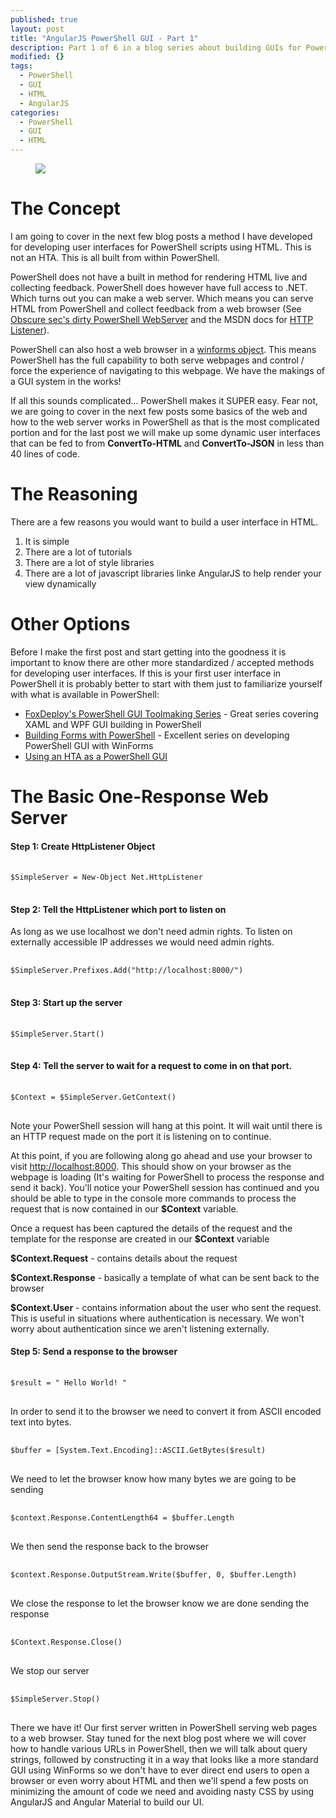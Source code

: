 ```yaml
---
published: true
layout: post
title: "AngularJS PowerShell GUI - Part 1"
description: Part 1 of 6 in a blog series about building GUIs for PowerShell using HTML and javascript.
modified: {}
tags: 
  - PowerShell
  - GUI
  - HTML
  - AngularJS
categories: 
  - PowerShell
  - GUI
  - HTML
---
```


<figure>
	<img src="{{ site.url }}/images/AngularJS-PowerShellGUI.png">
</figure>

# The Concept

I am going to cover in the next few blog posts a method I have developed for developing user interfaces for PowerShell scripts using HTML. This is not an HTA. This is all built from within PowerShell.

PowerShell does not have a built in method for rendering HTML live and collecting feedback. PowerShell does however have full access to .NET. Which turns out you can make a web server. Which means you can serve HTML from PowerShell and collect feedback from a web browser (See [Obscure sec's dirty PowerShell WebServer](http://obscuresecurity.blogspot.com/2014/05/dirty-powershell-webserver.html) and the MSDN docs for [HTTP Listener]("https://msdn.microsoft.com/en-us/library/system.net.httplistener(v=vs.110).aspx")).

PowerShell can also host a web browser in a [winforms object](https://adminscache.wordpress.com/2013/05/22/open-web-browser-in-powershell-gui/). This means PowerShell has the full capability to both serve webpages and control / force the experience of navigating to this webpage. We have the makings of a GUI system in the works!

If all this sounds complicated... PowerShell makes it SUPER easy. Fear not, we are going to cover in the next few posts some basics of the web and how to the web server works in PowerShell as that is the most complicated portion and for the last post we will make up some dynamic user interfaces that can be fed to from **ConvertTo-HTML** and **ConvertTo-JSON** in less than 40 lines of code. 

# The Reasoning

There are a few reasons you would want to build a user interface in HTML.

1. It is simple
2. There are a lot of tutorials
3. There are a lot of style libraries
4. There are a lot of javascript libraries linke AngularJS to help render your view dynamically

# Other Options

Before I make the first post and start getting into the goodness it is important to know there are other more standardized / accepted methods for developing user interfaces. If this is your first user interface in PowerShell it is probably better to start with them just to familiarize yourself with what is available in PowerShell:

* [FoxDeploy's PowerShell GUI Toolmaking Series](https://foxdeploy.com/2015/04/10/part-i-creating-powershell-guis-in-minutes-using-visual-studio-a-new-hope/) - Great series covering XAML and WPF GUI building in PowerShell
* [Building Forms with PowerShell](http://blogs.technet.com/b/stephap/archive/2012/04/23/building-forms-with-powershell-part-1-the-form.aspx) - Excellent series on developing PowerShell GUI with WinForms
* [Using an HTA as a PowerShell GUI](http://9to5it.com/using-html-applications-as-a-powershell-gui/)


# The Basic One-Response Web Server


#### Step 1: Create HttpListener Object
<pre> <code class="ps">
$SimpleServer = New-Object Net.HttpListener
</code> </pre> 

#### Step 2: Tell the HttpListener which port to listen on
As long as we use localhost we don't need admin rights. To listen on externally accessible IP addresses we would need admin rights.
<pre> <code class="ps">
$SimpleServer.Prefixes.Add("http://localhost:8000/")
</code> </pre> 

#### Step 3: Start up the server
<pre> <code class="ps">
$SimpleServer.Start()
</code> </pre> 

#### Step 4: Tell the server to wait for a request to come in on that port.
<pre> <code class="ps">
$Context = $SimpleServer.GetContext()
</code> </pre> 

Note your PowerShell session will hang at this point. It will wait until there is an HTTP request made on the port it is listening on to continue.

At this point, if you are following along go ahead and use your browser to visit [http://localhost:8000](http://localhost:8000). This should show on your browser as the webpage is loading (It's waiting for PowerShell to process the response and send it back). You'll notice your PowerShell session has continued and you should be able to type in the console more commands to process the request that is now contained in our **$Context** variable.

Once a request has been captured the details of the request and the template for the response are created in our **$Context** variable

**$Context.Request** - contains details about the request

**$Context.Response** -  basically a template of what can be sent back to the browser

**$Context.User** - contains information about the user who sent the request. This is useful in situations where authentication is necessary. We won't worry about authentication since we aren't listening externally.

#### Step 5: Send a response to the browser
<pre> <code class="ps">
$result = "<html><body> Hello World! </body></html>"
</code> </pre> 

In order to send it to the browser we need to convert it from ASCII encoded text into bytes.

<pre> <code class="ps">
$buffer = [System.Text.Encoding]::ASCII.GetBytes($result)
</code> </pre> 

We need to let the browser know how many bytes we are going to be sending
<pre> <code class="ps">
$context.Response.ContentLength64 = $buffer.Length
</code> </pre> 

We then send the response back to the browser
<pre> <code class="ps">
$context.Response.OutputStream.Write($buffer, 0, $buffer.Length)
</code> </pre> 

We close the response to let the browser know we are done sending the response
<pre> <code class="ps">
$Context.Response.Close()
</code> </pre> 

We stop our server
<pre> <code class="ps">
$SimpleServer.Stop()
</code> </pre>

There we have it! Our first server written in PowerShell serving web pages to a web browser. Stay tuned for the next blog post where we will cover how to handle various URLs in PowerShell, then we will talk about query strings, followed by constructing it in a way that looks like a more standard GUI using WinForms so we don't have to ever direct end users to open a browser or even worry about HTML and then we'll spend a few posts on minimizing the amount of code we need and avoiding nasty CSS by using AngularJS and Angular Material to build our UI.